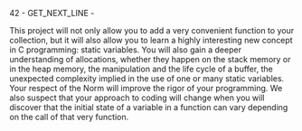 42 - GET_NEXT_LINE -

This project will not only allow you to add a very convenient function to your collection,
but it will also allow you to learn a highly interesting new concept in C programming:
static variables.
You will also gain a deeper understanding of allocations, whether they happen on the
stack memory or in the heap memory, the manipulation and the life cycle of a buffer, the
unexpected complexity implied in the use of one or many static variables.
Your respect of the Norm will improve the rigor of your programming. We also suspect
that your approach to coding will change when you will discover that the initial state of
a variable in a function can vary depending on the call of that very function.
